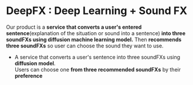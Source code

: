 # **DeepFX : Deep Learning + Sound FX**

Our product is a **service that converts a user's entered sentence**(explanation of the situation or sound into a sentence) **into three soundFXs using diffusion machine learning model.** Then **recommends three soundFXs** so user can choose the sound they want to use.

- A service that converts a user's sentence into three soundFXs using **diffusion model**.
<br/>Users can choose one **from three recommended soundFXs** by their **preference**
